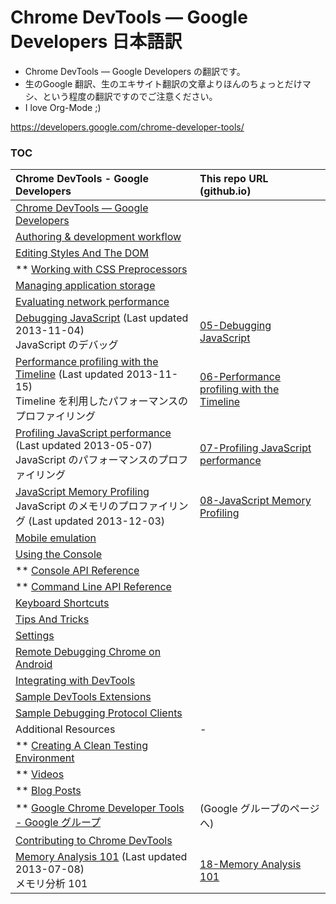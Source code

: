Chrome DevTools — Google Developers 日本語訳
==========================================


- Chrome DevTools — Google Developers の翻訳です。
- 生のGoogle 翻訳、生のエキサイト翻訳の文章よりほんのちょっとだけマシ、という程度の翻訳ですのでご注意ください。
- I love Org-Mode ;)

https://developers.google.com/chrome-developer-tools/


### TOC

| Chrome DevTools - Google Developers | This repo URL (github.io) |
| :-------------- | :------------- |
| [Chrome DevTools — Google Developers](https://developers.google.com/chrome-developer-tools/)  |  |
| [Authoring & development workflow](https://developers.google.com/chrome-developer-tools/docs/authoring-development-workflow)    |  |
| [Editing Styles And The DOM](https://developers.google.com/chrome-developer-tools/docs/dom-and-styles) |  |
| ** [Working with CSS Preprocessors](https://developers.google.com/chrome-developer-tools/docs/css-preprocessors) <br />    |  |
| [Managing application storage](https://developers.google.com/chrome-developer-tools/docs/resource-panel)      |  |
| [Evaluating network performance](https://developers.google.com/chrome-developer-tools/docs/network)    |  |
| [Debugging JavaScript](https://developers.google.com/chrome-developer-tools/docs/javascript-debugging) (Last updated 2013-11-04) <br /> JavaScript のデバッグ      | [05-Debugging JavaScript](http://mahoutsukai.github.io/chrome-devtools-google-developers-japanese/knowledge/Chrome%20DevTools%20%E2%80%94%20Google%20Developers/05-Debugging%20JavaScript.html)     |
| [Performance profiling with the Timeline](https://developers.google.com/chrome-developer-tools/docs/timeline) (Last updated 2013-11-15) <br /> Timeline を利用したパフォーマンスのプロファイリング | [06-Performance profiling with the Timeline](http://mahoutsukai.github.io/chrome-devtools-google-developers-japanese/knowledge/Chrome%20DevTools%20%E2%80%94%20Google%20Developers/06-Performance%20profiling%20with%20the%20Timeline.html) |
| [Profiling JavaScript performance](https://developers.google.com/chrome-developer-tools/docs/cpu-profiling) (Last updated 2013-05-07) <br /> JavaScript のパフォーマンスのプロファイリング   | [07-Profiling JavaScript performance](http://mahoutsukai.github.io/chrome-devtools-google-developers-japanese/knowledge/Chrome%20DevTools%20%E2%80%94%20Google%20Developers/07-Profiling%20JavaScript%20performance.html)    |
| [JavaScript Memory Profiling](https://developers.google.com/chrome-developer-tools/docs/javascript-memory-profiling) <br /> JavaScript のメモリのプロファイリング (Last updated 2013-12-03)     | [08-JavaScript Memory Profiling](http://mahoutsukai.github.io/chrome-devtools-google-developers-japanese/knowledge/Chrome%20DevTools%20%E2%80%94%20Google%20Developers/08-JavaScript%20Memory%20Profiling.html)  |
| [Mobile emulation](https://developers.google.com/chrome-developer-tools/docs/mobile-emulation)  |  |
| [Using the Console](https://developers.google.com/chrome-developer-tools/docs/console) |  |
| ** [Console API Reference](https://developers.google.com/chrome-developer-tools/docs/console-api)   |  |
| ** [Command Line API Reference](https://developers.google.com/chrome-developer-tools/docs/commandline-api)       |  |
| [Keyboard Shortcuts](https://developers.google.com/chrome-developer-tools/docs/shortcuts)     |  |
| [Tips And Tricks](https://developers.google.com/chrome-developer-tools/docs/tips-and-tricks)   |  |
| [Settings](https://developers.google.com/chrome-developer-tools/docs/settings)      |  |
| [Remote Debugging Chrome on Android](https://developers.google.com/chrome-developer-tools/docs/remote-debugging)  |  |
| [Integrating with DevTools](https://developers.google.com/chrome-developer-tools/docs/integrating)  |  |
| [Sample DevTools Extensions](https://developers.google.com/chrome-developer-tools/docs/sample-extensions) |  |
| [Sample Debugging Protocol Clients](https://developers.google.com/chrome-developer-tools/docs/debugging-clients)   |  |
| Additional Resources     | - |
| **  [Creating A Clean Testing Environment](https://developers.google.com/chrome-developer-tools/docs/clean-testing-environment)     |  |
| ** [Videos](https://developers.google.com/chrome-developer-tools/docs/videos)       |  |
| ** [Blog Posts](https://developers.google.com/chrome-developer-tools/docs/blog-posts)     |  |
| ** [Google Chrome Developer Tools - Google グループ](https://groups.google.com/forum/?fromgroups#!forum/google-chrome-developer-tools) | (Google グループのページへ) |
| [Contributing to Chrome DevTools](https://developers.google.com/chrome-developer-tools/docs/contributing)     |  |
| [Memory Analysis 101](https://developers.google.com/chrome-developer-tools/docs/memory-analysis-101) (Last updated 2013-07-08) <br /> メモリ分析 101    | [18-Memory Analysis 101](http://mahoutsukai.github.io/chrome-devtools-google-developers-japanese/knowledge/Chrome%20DevTools%20%E2%80%94%20Google%20Developers/18-Memory%20Analysis%20101.html) |

